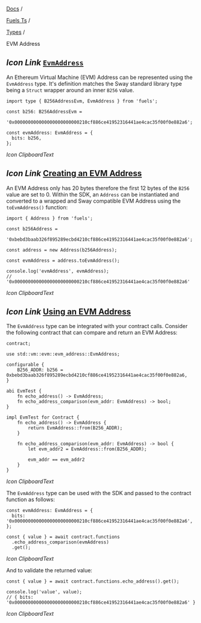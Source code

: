 [Docs](https://docs.fuel.network/) /

[Fuels Ts](https://docs.fuel.network/docs/fuels-ts/) /

[Types](https://docs.fuel.network/docs/fuels-ts/types/) /

EVM Address

## _Icon Link_ [`EvmAddress`](https://docs.fuel.network/docs/fuels-ts/types/evm-address/\#evmaddress)

An Ethereum Virtual Machine (EVM) Address can be represented using the `EvmAddress` type. It's definition matches the Sway standard library type being a `Struct` wrapper around an inner `B256` value.

```fuel_Box fuel_Box-idXKMmm-css
import type { B256AddressEvm, EvmAddress } from 'fuels';

const b256: B256AddressEvm =
  '0x000000000000000000000000210cf886ce41952316441ae4cac35f00f0e882a6';

const evmAddress: EvmAddress = {
  bits: b256,
};
```

_Icon ClipboardText_

## _Icon Link_ [Creating an EVM Address](https://docs.fuel.network/docs/fuels-ts/types/evm-address/\#creating-an-evm-address)

An EVM Address only has 20 bytes therefore the first 12 bytes of the `B256` value are set to 0. Within the SDK, an `Address` can be instantiated and converted to a wrapped and Sway compatible EVM Address using the `toEvmAddress()` function:

```fuel_Box fuel_Box-idXKMmm-css
import { Address } from 'fuels';

const b256Address =
  '0xbebd3baab326f895289ecbd4210cf886ce41952316441ae4cac35f00f0e882a6';

const address = new Address(b256Address);

const evmAddress = address.toEvmAddress();

console.log('evmAddress', evmAddress);
// '0x000000000000000000000000210cf886ce41952316441ae4cac35f00f0e882a6'
```

_Icon ClipboardText_

## _Icon Link_ [Using an EVM Address](https://docs.fuel.network/docs/fuels-ts/types/evm-address/\#using-an-evm-address)

The `EvmAddress` type can be integrated with your contract calls. Consider the following contract that can compare and return an EVM Address:

```fuel_Box fuel_Box-idXKMmm-css
contract;

use std::vm::evm::evm_address::EvmAddress;

configurable {
    B256_ADDR: b256 = 0xbebd3baab326f895289ecbd4210cf886ce41952316441ae4cac35f00f0e882a6,
}

abi EvmTest {
    fn echo_address() -> EvmAddress;
    fn echo_address_comparison(evm_addr: EvmAddress) -> bool;
}

impl EvmTest for Contract {
    fn echo_address() -> EvmAddress {
        return EvmAddress::from(B256_ADDR);
    }

    fn echo_address_comparison(evm_addr: EvmAddress) -> bool {
        let evm_addr2 = EvmAddress::from(B256_ADDR);

        evm_addr == evm_addr2
    }
}
```

_Icon ClipboardText_

The `EvmAddress` type can be used with the SDK and passed to the contract function as follows:

```fuel_Box fuel_Box-idXKMmm-css
const evmAddress: EvmAddress = {
  bits: '0x000000000000000000000000210cf886ce41952316441ae4cac35f00f0e882a6',
};

const { value } = await contract.functions
  .echo_address_comparison(evmAddress)
  .get();
```

_Icon ClipboardText_

And to validate the returned value:

```fuel_Box fuel_Box-idXKMmm-css
const { value } = await contract.functions.echo_address().get();

console.log('value', value);
// { bits: '0x000000000000000000000000210cf886ce41952316441ae4cac35f00f0e882a6' }
```

_Icon ClipboardText_
